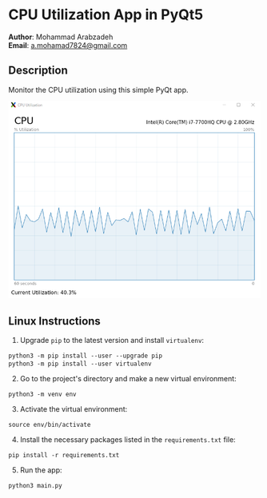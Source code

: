 # CPU Utilization App in PyQt5
**Author**: Mohammad Arabzadeh  
**Email**: a.mohamad7824@gmail.com  

## Description
Monitor the CPU utilization using this simple PyQt app.
  
<img src="./stuff/cpu_utilization.png" alt="cpu_utilization_monitor">

## Linux Instructions
1. Upgrade `pip` to the latest version and install `virtualenv`:
```
python3 -m pip install --user --upgrade pip
python3 -m pip install --user virtualenv
```
2. Go to the project's directory and make a new virtual environment:
```
python3 -m venv env
```
3. Activate the virtual environment:
```
source env/bin/activate
```
4. Install the necessary packages listed in the `requirements.txt` file:
```
pip install -r requirements.txt
```
5. Run the app:
```
python3 main.py
```
